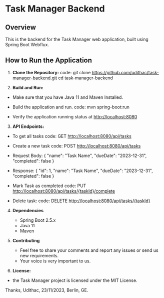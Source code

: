 # Task Manager Backend

## Overview

This is the backend for the Task Manager web application, built using Spring Boot Webflux.

## How to Run the Application

1. **Clone the Repository:**
code:
   git clone <https://github.com/udithac/task-manager-backend.git>
   cd task-manager-backend

2. **Build and Run:**

- Make sure that you have Java 11 and Maven Installed.
- Build the application and run.
code:
    mvn spring-boot:run

- Verify the application running status at <http://localhost:8080>

3. **API Endpoints:**

- To get all tasks
code:
    GET <http://localhost:8080/api/tasks>

- Create a new task
code:
    POST <http://localhost:8080/api/tasks>

- Request Body:
    {
    "name": "Task Name",
    "dueDate": "2023-12-31",
    "completed": false
    }

- Response:
    {
    "id": 1,
    "name": "Task Name",
    "dueDate": "2023-12-31",
    "completed": false
    }

- Mark Task as completed
code:
    PUT <http://localhost:8080/api/tasks/{taskId}/complete>

- Delete task:
code:
    DELETE <http://localhost:8080/api/tasks/{taskId}>

4. **Dependencies**
    - Spring Boot 2.5.x
    - Java 11
    - Maven

5. **Contributing**
    - Feel free to share your comments and report any issues or send us new requirements.
    - Your voice is very important to us.

6. **License:**

- the Task Manager project is licensed under the MIT License.


Thanks, Udithac, 23/11/2023, Berlin, GE.
